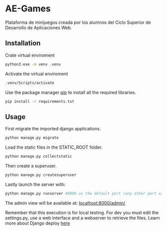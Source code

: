 # AE-Games

Plataforma de minijuegos creada por los alumnos del Ciclo Superior de Desarrollo de Aplicaciones Web.

## Installation

Crate virtual enviroment

```bash
python3.exe -m venv .venv
```

Activate the virtual enviroment

```bash
.venv/Scripts/activate
```

Use the package manager [pip](https://pip.pypa.io/en/stable/) to install all the required libraries.

```bash
pip install -r requirements.txt
```

## Usage

First migrate the imported django applications.

```bash
python manage.py migrate
```

Load the static files in the STATIC_ROOT folder.

```bash
python manage.py collectstatic
```

Then create a superuser.

```bash
python manage.py createsuperuser
```

Lastly launch the server with:

```bash
python manage.py runserver #8000 as the default port (any other port will work fine)
```

The admin view will be available at: [localhost:8000/admin/](http://127.0.0.1:8000/admin/)

Remember that this execution is for local testing. For dev you must edit the settings.py, use a web interface and a webserver to retrieve the files.
Learn more about Django deploy [here](https://docs.djangoproject.com/en/4.1/howto/deployment/)

